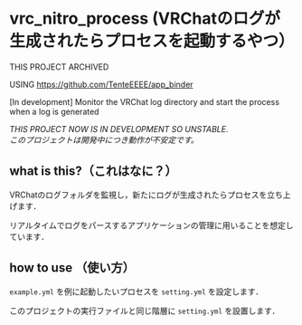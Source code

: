 # vrc_nitro_process (VRChatのログが生成されたらプロセスを起動するやつ）

THIS PROJECT ARCHIVED

USING https://github.com/TenteEEEE/app_binder

[In development] Monitor the VRChat log directory and start the process when a log is generated

*THIS PROJECT NOW IS IN DEVELOPMENT SO UNSTABLE.*  
*このプロジェクトは開発中につき動作が不安定です。*

## what is this?（これはなに？）

VRChatのログフォルダを監視し，新たにログが生成されたらプロセスを立ち上げます．

リアルタイムでログをパースするアプリケーションの管理に用いることを想定しています．

## how to use （使い方）

`example.yml` を例に起動したいプロセスを `setting.yml` を設定します．

このプロジェクトの実行ファイルと同じ階層に `setting.yml` を設置します．
